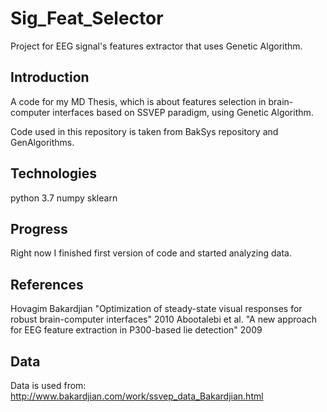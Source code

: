# Sig_Feat_Selector
Project for EEG signal's features extractor that uses Genetic Algorithm.

## Introduction

A code for my MD Thesis, which is about features selection in brain-computer interfaces based on SSVEP paradigm, using Genetic Algorithm.

Code used in this repository is taken from BakSys repository and GenAlgorithms.

## Technologies
python 3.7
numpy
sklearn

## Progress
Right now I finished first version of code and started analyzing data.

## References

Hovagim Bakardjian "Optimization of steady-state visual responses for robust brain-computer interfaces" 2010
Abootalebi et al. "A new approach for EEG feature extraction in P300-based lie detection" 2009

## Data
Data is used from:
http://www.bakardjian.com/work/ssvep_data_Bakardjian.html
